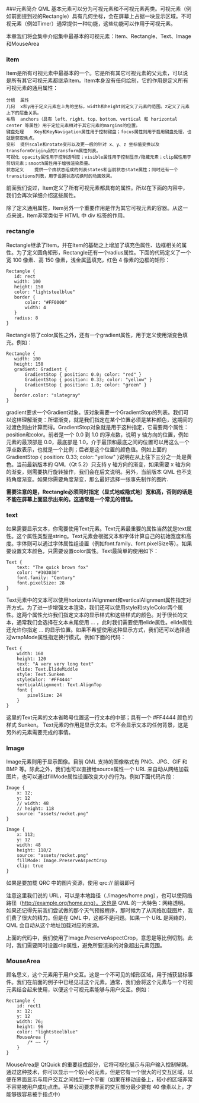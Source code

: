 
###元素简介
QML 基本元素可以分为可视元素和不可视元素两类。可视元素（例如前面提到过的Rectangle）具有几何坐标，会在屏幕上占据一块显示区域。不可视元素（例如Timer）通常提供一种功能，这些功能可以作用于可视元素。

本章我们将会集中介绍集中最基本的可视元素：Item、Rectangle、Text、Image和MouseArea

### item
Item是所有可视元素中最基本的一个。它是所有其它可视元素的父元素，可以说是所有其它可视元素都继承Item。Item本身没有任何绘制，它的作用是定义所有可视元素的通用属性：

```
分组	属性  
几何	x和y用于定义元素左上角的坐标，width和height则定义了元素的范围。z定义了元素上下的层叠关系。  
布局	anchors（具有 left、right、top、bottom、vertical 和 horizontal center 等属性）用于定位元素相对于其它元素的margins的位置。  
键盘处理	Key和KeyNavigation属性用于控制键盘；focus属性则用于启用键盘处理，也就是获取焦点。  
变形	提供scale和rotate变形以及更一般的针对 x、y、z 坐标值变换以及transformOrigin点的transform属性列表。  
可视化	opacity属性用于控制透明度；visible属性用于控制显示/隐藏元素；clip属性用于剪切元素；smooth属性用于增强渲染质量。  
状态定义	提供一个由状态组成的列表states和当前状态state属性；同时还有一个transitions列表，用于设置状态切换时的动画效果。  
```

前面我们说过，Item定义了所有可视元素都具有的属性。所以在下面的内容中，我们会再次详细介绍这些属性。

除了定义通用属性，Item另外一个重要作用是作为其它可视元素的容器。从这一点来说，Item非常类似于 HTML 中 div 标签的作用。

### rectangle
Rectangle继承了Item，并在Item的基础之上增加了填充色属性、边框相关的属性。为了定义圆角矩形，Rectangle还有一个radius属性。下面的代码定义了一个宽 100 像素、高 150 像素，浅金属蓝填充，红色 4 像素的边框的矩形：
 ```
 Rectangle {
    id: rect
    width: 100
    height: 150
    color: "lightsteelblue"
    border {
        color: "#FF0000"
        width: 4
    }
    radius: 8
}
 ```

Rectangle除了color属性之外，还有一个gradient属性，用于定义使用渐变色填充。例如：
 ```
Rectangle {
    width: 100
    height: 150
    gradient: Gradient {
        GradientStop { position: 0.0; color: "red" }
        GradientStop { position: 0.33; color: "yellow" }
        GradientStop { position: 1.0; color: "green" }
    }
    border.color: "slategray"
}
 ```
 gradient要求一个Gradient对象。该对象需要一个GradientStop的列表。我们可以这样理解渐变：所谓渐变，就是我们指定在某个位置必须是某种颜色，这期间的过渡色则由计算而得。GradientStop对象就是用于这种指定，它需要两个属性：position和color。前者是一个 0.0 到 1.0 的浮点数，说明 y 轴方向的位置，例如元素的最顶部是 0.0，最底部是 1.0，介于最顶和最底之间的位置可以用这么一个浮点数表示，也就是一个比例；后者是这个位置的颜色值。例如上面的GradientStop { position: 0.33; color: "yellow" }说明在从上往下三分之一处是黄色。当前最新版本的 QML（Qt 5.2）只支持 y 轴方向的渐变，如果需要 x 轴方向的渐变，则需要执行旋转操作，我们会在后文说明。另外，当前版本 QML 也不支持角度渐变。如果你需要角度渐变，那么最好选择一张事先制作的图片.

 **需要注意的是，Rectangle必须同时指定（显式地或隐式地）宽和高，否则的话是不能在屏幕上面显示出来的。这通常是一个常见的错误。**

### text
如果需要显示文本，你需要使用Text元素。Text元素最重要的属性当然就是text属性。这个属性类型是string。Text元素会根据文本和字体计算自己的初始宽度和高度。字体则可以通过字体属性组设置（例如font.family、font.pixelSize等）。如果要设置文本颜色，只需要设置color属性。Text最简单的使用如下：

```
Text {
    text: "The quick brown fox"
    color: "#303030"
    font.family: "Century"
    font.pixelSize: 28
}
```

Text元素中的文本可以使用horizontalAlignment和verticalAlignment属性指定对齐方式。为了进一步增强文本渲染，我们还可以使用style和styleColor两个属性。这两个属性允许我们指定文本的显示样式和这些样式的颜色。对于很长的文本，通常我们会选择在文本末尾使用 … ，此时我们需要使用elide属性。elide属性还允许你指定 … 的显示位置。如果不希望使用这种显示方式，我们还可以选择通过wrapMode属性指定换行模式。例如下面的代码：
```
Text {
    width: 160
    height: 120
    text: "A very very long text"
    elide: Text.ElideMiddle
    style: Text.Sunken
    styleColor: '#FF4444'
    verticalAlignment: Text.AlignTop
    font {
        pixelSize: 24
    }
}
```
这里的Text元素的文本省略号位置这一行文本的中部；具有一个 #FF4444 颜色的样式 Sunken。
Text元素的作用是显示文本。它不会显示文本的任何背景，这是另外的元素需要完成的事情。

### Image
Image元素则用于显示图像。目前 QML 支持的图像格式有 PNG、JPG、GIF 和 BMP 等。除此之外，我们也可以直接给source属性一个 URL 来自动从网络加载图片，也可以通过fillMode属性设置改变大小的行为。例如下面代码片段：

```
Image {
    x: 12;
    y: 12
    // width: 48
    // height: 118
    source: "assets/rocket.png"
}

Image {
    x: 112;
    y: 12
    width: 48
    height: 118/2
    source: "assets/rocket.png"
    fillMode: Image.PreserveAspectCrop
    clip: true
}
```
如果是要加载 QRC 中的图片资源，使用 qrc:// 前缀即可

注意这里我们说的 URL，可以是本地路径（./images/home.png），也可以使网络路径（http://example.org/home.png）。这也是 QML 的一大特色：网络透明。如果还记得先前我们尝试做的那个天气预报程序，那时候为了从网络加载图片，我们费了很大的精力。但是在 QML 中，这都不是问题。如果一个 URL 是网络的，QML 会自动从这个地址加载对应的资源。

上面的代码中，我们使用了Image.PreserveAspectCrop，意思是等比例切割。此时，我们需要同时设置clip属性，避免所要渲染的对象超出元素范围。

### MouseArea
顾名思义，这个元素用于用户交互。这是一个不可见的矩形区域，用于捕获鼠标事件。我们在前面的例子中已经见过这个元素。通常，我们会将这个元素与一个可视元素结合起来使用，以便这个可视元素能够与用户交互。例如：
```
Rectangle {
    id: rect1
    x: 12;
    y: 12
    width: 76;
    height: 96
    color: "lightsteelblue"
    MouseArea {
        /* ~~ */
    }
}
```
MouseArea是 QtQuick 的重要组成部分，它将可视化展示与用户输入控制解耦。通过这种技术，你可以显示一个较小的元素，但是它有一个很大的可交互区域，以便在界面显示与用户交互之间找到一个平衡（如果在移动设备上，较小的区域非常不容易被用户成功点击。苹果公司要求界面的交互部分最少要有 40 像素以上，才能够很容易被手指点中）